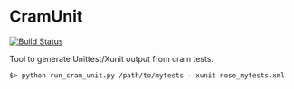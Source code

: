 CramUnit
========

[![Build Status](https://travis-ci.org/mpkocher/CramUnit.svg?branch=master)](https://travis-ci.org/mpkocher/CramUnit)

Tool to generate Unittest/Xunit output from cram tests.

    $> python run_cram_unit.py /path/to/mytests --xunit nose_mytests.xml